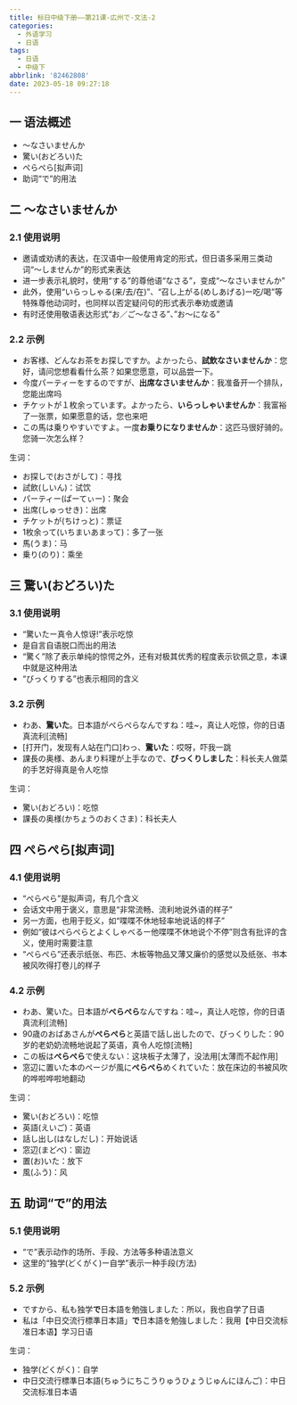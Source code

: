 ```yaml
---
title: 标日中级下册——第21课-広州で-文法-2
categories:
  - 外语学习
  - 日语
tags:
  - 日语
  - 中级下
abbrlink: '82462808'
date: 2023-05-18 09:27:18
---
```

## 一 语法概述

* ～なさいませんか
* 驚い(おどろい)た
* ぺらぺら[拟声词]
* 助词“で”的用法

<!--more-->

## 二 ～なさいませんか

### 2.1 使用说明

* 邀请或劝诱的表达，在汉语中一般使用肯定的形式，但日语多采用三类动词“～しませんか”的形式来表达
* 进一步表示礼貌时，使用“する”的尊他语“なさる”，变成“～なさいませんか”
* 此外，使用“いらっしゃる(来/去/在)”、“召し上がる(めしあげる)ー吃/喝”等特殊尊他动词时，也同样以否定疑问句的形式表示奉劝或邀请
* 有时还使用敬语表达形式“お／ご～なさる”、”お～になる”

### 2.2 示例

* お客様、どんなお茶をお探しですか。よかったら、**試飲なさいませんか**：您好，请问您想看看什么茶？如果您愿意，可以品尝一下。
* 今度パーティーをするのですが、**出席なさいませんか**：我准备开一个排队，您能出席吗
* チケットが１枚余っています。よかったら、**いらっしゃいませんか**：我富裕了一张票，如果愿意的话，您也来吧
* この馬は乗りやすいですよ。一度**お乗りになりませんか**：这匹马很好骑的。您骑一次怎么样？

生词：

* お探しで(おさがして)：寻找
* 試飲(しいん)：试饮
* パーティー(ぱーてぃー)：聚会
* 出席(しゅっせき)：出席
* チケットが(ちけっと)：票证
* 1枚余って(いちまいあまって)：多了一张
* 馬(うま)：马
* 乗り(のり)：乘坐

## 三 驚い(おどろい)た

### 3.1 使用说明

* “驚いたー真令人惊讶!”表示吃惊
* 是自言自语脱口而出的用法
* “驚く”除了表示单纯的惊愕之外，还有对极其优秀的程度表示钦佩之意，本课中就是这种用法
* “びっくりする”也表示相同的含义

### 3.2 示例

* わあ、**驚いた**。日本語がぺらぺらなんですね：哇~，真让人吃惊，你的日语真流利[流畅]
* [打开门，发现有人站在门口]わっ、**驚いた**：哎呀，吓我一跳
* 課長の奥様、あんまり料理が上手なので、**びっくりしました**：科长夫人做菜的手艺好得真是令人吃惊

生词：

* 驚い(おどろい)：吃惊
* 課長の奥様(かちょうのおくさま)：科长夫人

## 四 ぺらぺら[拟声词]

### 4.1 使用说明

* “ぺらぺら”是拟声词，有几个含义
* 会话文中用于褒义，意思是“非常流畅、流利地说外语的样子”
* 另一方面，也用于贬义，如“喋喋不休地轻率地说话的样子”
* 例如“彼はぺらぺらとよくしゃべるー他喋喋不休地说个不停”则含有批评的含义，使用时需要注意
* “ぺらぺら”还表示纸张、布匹、木板等物品又薄又廉价的感觉以及纸张、书本被风吹得打卷儿的样子

### 4.2 示例

* わあ、驚いた。日本語が**ぺらぺら**なんですね：哇~，真让人吃惊，你的日语真流利[流畅]
* 90歳のおばあさんが**ぺらぺら**と英語で話し出したので、びっくりした：90岁的老奶奶流畅地说起了英语，真令人吃惊[流畅]
* この板は**ぺらぺら**で使えない：这块板子太薄了，没法用[太薄而不起作用]
* 窓辺に置いた本のページが風に**ぺらぺら**めくれていた：放在床边的书被风吹的哗啦哗啦地翻动

生词：

* 驚い(おどろい)：吃惊
* 英語(えいご)：英语
* 話し出し(はなしだし)：开始说话
* 窓辺(まどべ)：窗边
* 置(お)いた：放下
* 風(ふう)：风

## 五 助词“で”的用法

### 5.1 使用说明

* “で”表示动作的场所、手段、方法等多种语法意义
* 这里的“独学(どくがく)ー自学”表示一种手段(方法)

### 5.2 示例

* ですから、私も独学**で**日本語を勉強しました：所以，我也自学了日语
* 私は「中日交流行標準日本語」**で**日本語を勉強しました：我用【中日交流标准日本语】学习日语

生词：

* 独学(どくがく)：自学
* 中日交流行標準日本語(ちゅうにちこうりゅうひょうじゅんにほんご)：中日交流标准日本语

